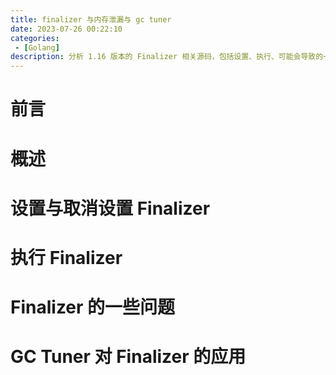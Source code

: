 ```yaml
---
title: finalizer 与内存泄漏与 gc tuner
date: 2023-07-26 00:22:10
categories:
 - [Golang]
description: 分析 1.16 版本的 Finalizer 相关源码，包括设置、执行、可能会导致的一些问题以及 gc tuner 中对该技术的应用
---
```


# 前言





# 概述





# 设置与取消设置 Finalizer





# 执行 Finalizer





# Finalizer 的一些问题





# GC Tuner 对 Finalizer 的应用

